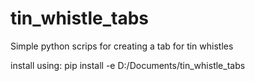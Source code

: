 # tin_whistle_tabs
Simple python scrips for creating a tab for tin whistles

install using: pip install -e D:/Documents/tin_whistle_tabs
